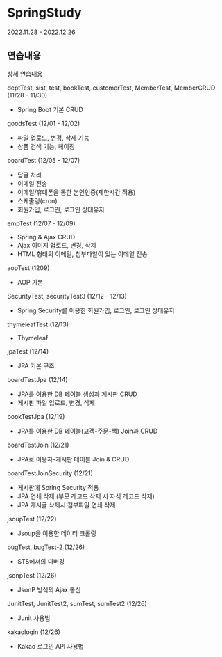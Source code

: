 # SpringStudy
 2022.11.28 - 2022.12.26
<h2>연습내용</h2>

[상세 연습내용](https://github.com/HannahKim33/TIL.git)

deptTest, sist, test, bookTest, customerTest, MemberTest, MemberCRUD (11/28 - 11/30) 
  - Spring Boot 기본 CRUD
    
goodsTest (12/01 - 12/02) 
  - 파일 업로드, 변경, 삭제 기능
  - 상품 검색 기능, 페이징

boardTest (12/05 - 12/07)
  - 답글 처리
  - 이메일 전송
  - 이메일/휴대폰을 통한 본인인증(제한시간 적용)
  - 스케줄링(cron)
  - 회원가입, 로그인, 로그인 상태유지
  
empTest (12/07 - 12/09)
  - Spring & Ajax CRUD
  - Ajax 이미지 업로드, 변경, 삭제
  - HTML 형태의 이메일, 첨부파일이 있는 이메일 전송
  
aopTest (1209)
  - AOP 기본
  
SecurityTest, securityTest3 (12/12 - 12/13)
  - Spring Security를 이용한 회원가입, 로그인, 로그인 상태유지
  
thymeleafTest (12/13)
  - Thymeleaf
  
jpaTest (12/14)
  - JPA 기본 구조
 
boardTestJpa (12/14)
  - JPA를 이용한 DB 테이블 생성과 게시판 CRUD
  - 게시판 파일 업로드, 변경, 삭제

bookTestJpa (12/19)
  - JPA를 이용한 DB 테이블(고객-주문-책) Join과 CRUD
  
boardTestJoin (12/21)
  - JPA로 이용자-게시판 테이블 Join & CRUD
  
boardTestJoinSecurity (12/21)
  - 게시판에 Spring Security 적용
  - JPA 연쇄 삭제 (부모 레코드 삭제 시 자식 레코드 삭제)
  - JPA 게시글 삭제시 첨부파일 연쇄 삭제
  
jsoupTest (12/22)
  - Jsoup을 이용한 데이터 크롤링
  
bugTest, bugTest-2 (12/26)
  - STS에서의 디버깅

jsonpTest (12/26)
  - JsonP 방식의 Ajax 통신
  
JunitTest, JunitTest2, sumTest, sumTest2 (12/26)
  - Junit 사용법
  
kakaologin (12/26)
  - Kakao 로그인 API 사용법
